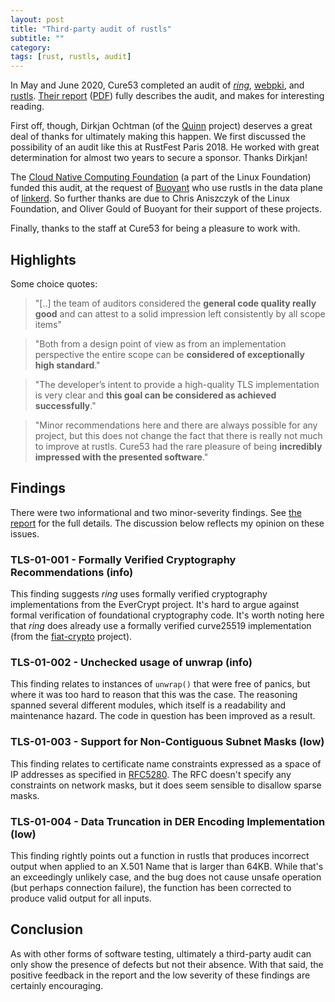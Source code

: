 ```yaml
---
layout: post
title: "Third-party audit of rustls"
subtitle: ""
category: 
tags: [rust, rustls, audit]
---
```


In May and June 2020, Cure53 completed an audit of *[ring][]*, [webpki][], and [rustls][].
[Their report][report] ([PDF][reportpdf]) fully describes the audit, and makes for interesting reading.

First off, though, Dirkjan Ochtman (of the [Quinn][quinn] project) deserves a great deal of thanks
for ultimately making this happen.  We first discussed the possibility of an audit like this at
RustFest Paris 2018. He worked with great determination for almost two years to secure a sponsor.
Thanks Dirkjan!

The [Cloud Native Computing Foundation][cncf] (a part of the Linux Foundation) funded
this audit, at the request of [Buoyant][buoyant] who use rustls in the data plane of [linkerd][].
So further thanks are due to Chris Aniszczyk of the Linux Foundation, and Oliver Gould of Buoyant
for their support of these projects.

Finally, thanks to the staff at Cure53 for being a pleasure to work with.

## Highlights

Some choice quotes:

> "[..] the team of auditors considered the **general code quality really good** and can attest
> to a solid impression left consistently by all scope items"

> "Both from a design point of view as from an implementation
> perspective the entire scope can be **considered of exceptionally high standard**."

> "The developer’s intent to provide a high-quality TLS implementation is
> very clear and **this goal can be considered as achieved successfully**."

> "Minor recommendations here and there are always possible for any project, but this does
> not change the fact that there is really not much to improve at rustls. Cure53 had the
> rare pleasure of being **incredibly impressed with the presented software**."

## Findings
There were two informational and two minor-severity findings.  See [the report][report] for the full details.
The discussion below reflects my opinion on these issues.

### TLS-01-001 - Formally Verified Cryptography Recommendations (info)
This finding suggests *ring* uses formally verified cryptography implementations from the EverCrypt project.
It's hard to argue against formal verification of foundational cryptography code.
It's worth noting here that *ring* does already use a formally verified curve25519 implementation
(from the [fiat-crypto][] project).

### TLS-01-002 - Unchecked usage of unwrap (info)
This finding relates to instances of `unwrap()` that were free of panics, but where it was too hard
to reason that this was the case.  The reasoning spanned several different modules, which itself is
a readability and maintenance hazard.  The code in question has been improved as a result.

### TLS-01-003 - Support for Non-Contiguous Subnet Masks (low)
This finding relates to certificate name constraints expressed as a space of IP addresses as
specified in [RFC5280][].  The RFC doesn't specify any constraints on network masks, but it
does seem sensible to disallow sparse masks.

### TLS-01-004 - Data Truncation in DER Encoding Implementation (low)
This finding rightly points out a function in rustls that produces incorrect output when applied
to an X.501 Name that is larger than 64KB.  While that's an exceedingly unlikely case, and the
bug does not cause unsafe operation (but perhaps connection failure), the function has been
corrected to produce valid output for all inputs.

## Conclusion
As with other forms of software testing, ultimately a third-party audit can only show the
presence of defects but not their absence.  With that said, the positive feedback in the
report and the low severity of these findings are certainly encouraging.

[rustls]: https://github.com/ctz/rustls
[ring]: https://github.com/briansmith/ring
[webpki]: https://github.com/briansmith/webpki
[quinn]: https://github.com/djc/quinn
[reportpdf]: https://github.com/ctz/rustls/raw/master/audit/TLS-01-report.pdf
[report]: https://github.com/ctz/rustls/blob/master/audit/TLS-01-report.pdf
[cncf]: https://www.cncf.io/
[buoyant]: https://buoyant.io/
[linkerd]: https://linkerd.io/
[fiat-crypto]: https://github.com/mit-plv/fiat-crypto
[rfc5280]: https://tools.ietf.org/html/rfc5280
